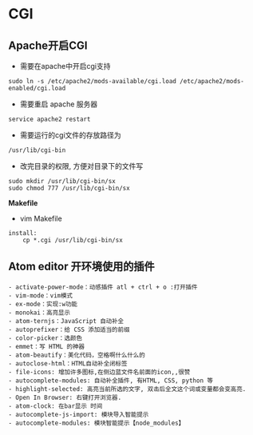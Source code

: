 # CGI

## Apache开启CGI

- 需要在apache中开启cgi支持

```
sudo ln -s /etc/apache2/mods-available/cgi.load /etc/apache2/mods-enabled/cgi.load
```

- 需要重启 apache 服务器

```
service apache2 restart
```

- 需要运行的cgi文件的存放路径为

```
/usr/lib/cgi-bin
```

- 改完目录的权限, 方便对目录下的文件写

```
sudo mkdir /usr/lib/cgi-bin/sx
sudo chmod 777 /usr/lib/cgi-bin/sx
```

 **Makefile**

- vim Makefile

```
install:
	cp *.cgi /usr/lib/cgi-bin/sx
```

## Atom editor 开环境使用的插件

```
- activate-power-mode：动感插件 atl + ctrl + o :打开插件
- vim-mode：vim模式
- ex-mode：实现:w功能
- monokai：高亮显示
- atom-ternjs：JavaScript 自动补全
- autoprefixer：给 CSS 添加适当的前缀
- color-picker：选颜色
- emmet：写 HTML 的神器
- atom-beautify：美化代码，空格啊什么什么的
- autoclose-html：HTML自动补全闭标签
- file-icons: 增加许多图标,在侧边蓝文件名前面的icon,,很赞
- autocomplete-modules: 自动补全插件, 有HTML, CSS, python 等
- highlight-selected: 高亮当前所选的文字, 双击后全文这个词或变量都会变高亮.
- Open In Browser: 右键打开浏览器.
- atom-clock: 在bar显示 时间
- autocomplete-js-import: 模块导入智能提示
- autocomplete-modules: 模块智能提示【node_modules】
```


